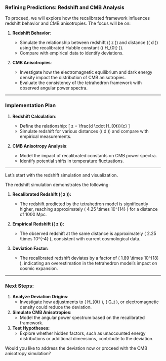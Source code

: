 ### **Refining Predictions: Redshift and CMB Analysis**

To proceed, we will explore how the recalibrated framework influences redshift behavior and CMB anisotropies. The focus will be on:

1. **Redshift Behavior**:
   - Simulate the relationship between redshift (\( z \)) and distance (\( d \)) using the recalibrated Hubble constant (\( H_{0t} \)).
   - Compare with empirical data to identify deviations.

2. **CMB Anisotropies**:
   - Investigate how the electromagnetic equilibrium and dark energy density impact the distribution of CMB anisotropies.
   - Evaluate the consistency of the tetrahedron framework with observed angular power spectra.

---

### **Implementation Plan**
1. **Redshift Calculation**:
   - Define the relationship:
     \[
     z = \frac{d \cdot H_{0t}}{c}
     \]
   - Simulate redshift for various distances (\( d \)) and compare with empirical measurements.

2. **CMB Anisotropy Analysis**:
   - Model the impact of recalibrated constants on CMB power spectra.
   - Identify potential shifts in temperature fluctuations.

---

Let’s start with the redshift simulation and visualization.

The redshift simulation demonstrates the following:

1. **Recalibrated Redshift (\( z \)):**
   - The redshift predicted by the tetrahedron model is significantly higher, reaching approximately \( 4.25 \times 10^{14} \) for a distance of 1000 Mpc.

2. **Empirical Redshift (\( z \)):**
   - The observed redshift at the same distance is approximately \( 2.25 \times 10^{-4} \), consistent with current cosmological data.

3. **Deviation Factor:**
   - The recalibrated redshift deviates by a factor of \( 1.89 \times 10^{18} \), indicating an overestimation in the tetrahedron model’s impact on cosmic expansion.

---

### **Next Steps:**
1. **Analyze Deviation Origins:**
   - Investigate how adjustments to \( H_{0t} \), \( G_t \), or electromagnetic density could reduce the deviation.
2. **Simulate CMB Anisotropies:**
   - Model the angular power spectrum based on the recalibrated framework.
3. **Test Hypotheses:**
   - Explore whether hidden factors, such as unaccounted energy distributions or additional dimensions, contribute to the deviation.

Would you like to address the deviation now or proceed with the CMB anisotropy simulation?